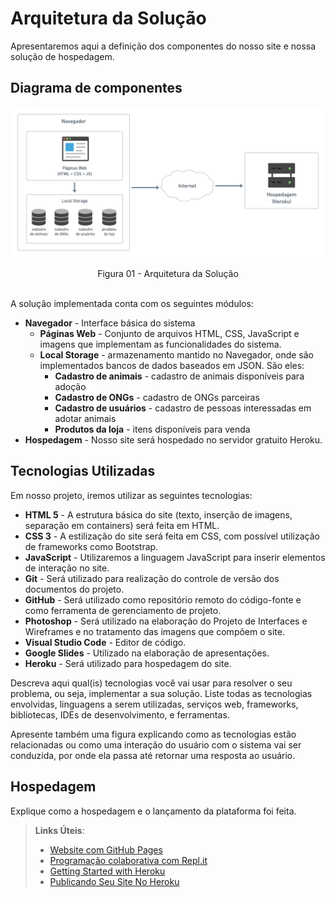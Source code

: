 # Arquitetura da Solução

Apresentaremos aqui a definição dos componentes do nosso site e nossa solução de hospedagem.

## Diagrama de componentes

![Diagrama de Componentes](img/arquitetura.png)
<center>Figura 01 - Arquitetura da Solução</center>

<br/>

A solução implementada conta com os seguintes módulos:
- **Navegador** - Interface básica do sistema  
  - **Páginas Web** - Conjunto de arquivos HTML, CSS, JavaScript e imagens que implementam as funcionalidades do sistema.
   - **Local Storage** - armazenamento mantido no Navegador, onde são implementados bancos de dados baseados em JSON. São eles: 
     - **Cadastro de animais** - cadastro de animais disponíveis para adoção
     - **Cadastro de ONGs** - cadastro de ONGs parceiras
     - **Cadastro de usuários** - cadastro de pessoas interessadas em adotar animais
     - **Produtos da loja** - itens disponíveis para venda
 - **Hospedagem** - Nosso site será hospedado no servidor gratuito Heroku.

## Tecnologias Utilizadas

Em nosso projeto, iremos utilizar as seguintes tecnologias:

- **HTML 5** - A estrutura básica do site (texto, inserção de imagens, separação em containers) será feita em HTML.
- **CSS 3** - A estilização do site será feita em CSS, com possível utilização de frameworks como Bootstrap.
- **JavaScript** - Utilizaremos a linguagem JavaScript para inserir elementos de interação no site.
- **Git** - Será utilizado para realização do controle de versão dos documentos do projeto.
- **GitHub** - Será utilizado como repositório remoto do código-fonte e como ferramenta de gerenciamento de projeto.
- **Photoshop** - Será utilizado na elaboração do Projeto de Interfaces e Wireframes e no tratamento das imagens que compõem o site.
- **Visual Studio Code** - Editor de código.
- **Google Slides** - Utilizado na elaboração de apresentações.
- **Heroku** - Será utilizado para hospedagem do site.


Descreva aqui qual(is) tecnologias você vai usar para resolver o seu problema, ou seja, implementar a sua solução. Liste todas as tecnologias envolvidas, linguagens a serem utilizadas, serviços web, frameworks, bibliotecas, IDEs de desenvolvimento, e ferramentas.

Apresente também uma figura explicando como as tecnologias estão relacionadas ou como uma interação do usuário com o sistema vai ser conduzida, por onde ela passa até retornar uma resposta ao usuário.


## Hospedagem

Explique como a hospedagem e o lançamento da plataforma foi feita.

> **Links Úteis**:
>
> - [Website com GitHub Pages](https://pages.github.com/)
> - [Programação colaborativa com Repl.it](https://repl.it/)
> - [Getting Started with Heroku](https://devcenter.heroku.com/start)
> - [Publicando Seu Site No Heroku](http://pythonclub.com.br/publicando-seu-hello-world-no-heroku.html)